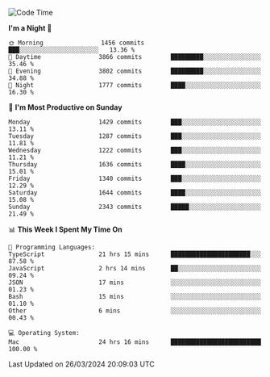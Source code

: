 <!--START_SECTION:waka-->
![Code Time](http://img.shields.io/badge/Code%20Time-3%2C824%20hrs%2038%20mins-blue)

**I'm a Night 🦉** 

```text
🌞 Morning                1456 commits        ███░░░░░░░░░░░░░░░░░░░░░░   13.36 % 
🌆 Daytime                3866 commits        █████████░░░░░░░░░░░░░░░░   35.46 % 
🌃 Evening                3802 commits        █████████░░░░░░░░░░░░░░░░   34.88 % 
🌙 Night                  1777 commits        ████░░░░░░░░░░░░░░░░░░░░░   16.30 % 
```
📅 **I'm Most Productive on Sunday** 

```text
Monday                   1429 commits        ███░░░░░░░░░░░░░░░░░░░░░░   13.11 % 
Tuesday                  1287 commits        ███░░░░░░░░░░░░░░░░░░░░░░   11.81 % 
Wednesday                1222 commits        ███░░░░░░░░░░░░░░░░░░░░░░   11.21 % 
Thursday                 1636 commits        ████░░░░░░░░░░░░░░░░░░░░░   15.01 % 
Friday                   1340 commits        ███░░░░░░░░░░░░░░░░░░░░░░   12.29 % 
Saturday                 1644 commits        ████░░░░░░░░░░░░░░░░░░░░░   15.08 % 
Sunday                   2343 commits        █████░░░░░░░░░░░░░░░░░░░░   21.49 % 
```


📊 **This Week I Spent My Time On** 

```text
💬 Programming Languages: 
TypeScript               21 hrs 15 mins      ██████████████████████░░░   87.58 % 
JavaScript               2 hrs 14 mins       ██░░░░░░░░░░░░░░░░░░░░░░░   09.24 % 
JSON                     17 mins             ░░░░░░░░░░░░░░░░░░░░░░░░░   01.23 % 
Bash                     15 mins             ░░░░░░░░░░░░░░░░░░░░░░░░░   01.10 % 
Other                    6 mins              ░░░░░░░░░░░░░░░░░░░░░░░░░   00.43 % 

💻 Operating System: 
Mac                      24 hrs 16 mins      █████████████████████████   100.00 % 
```


 Last Updated on 26/03/2024 20:09:03 UTC
<!--END_SECTION:waka-->
